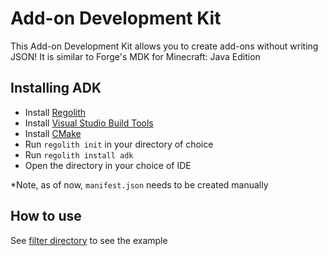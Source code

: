 # Add-on Development Kit

This Add-on Development Kit allows you to create add-ons without writing JSON! It is similar to Forge's MDK for Minecraft: Java Edition

## Installing ADK

- Install [Regolith](https://bedrock-oss.github.io/regolith/guide/installing)
- Install [Visual Studio Build Tools](https://visualstudio.microsoft.com/downloads/#build-tools-for-visual-studio-2022)
- Install [CMake](https://cmake.org/install/)
- Run `regolith init` in your directory of choice
- Run `regolith install adk`
- Open the directory in your choice of IDE

\*Note, as of now, `manifest.json` needs to be created manually

## How to use

See [filter directory](adk/data) to see the example
